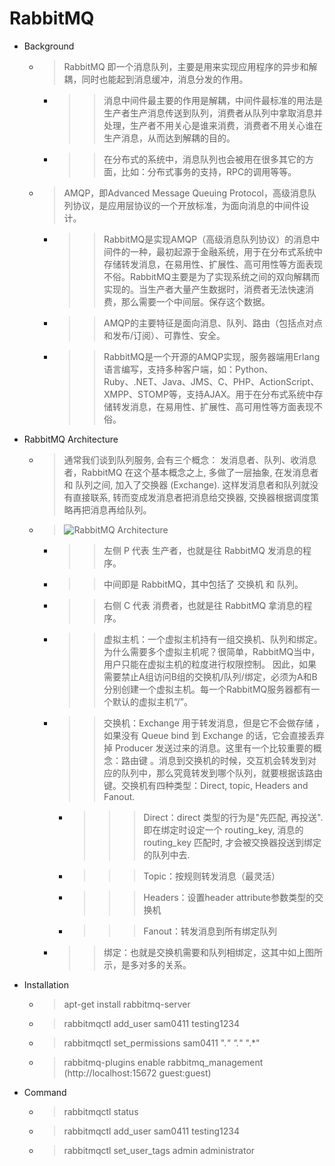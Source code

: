 
# RabbitMQ

* Background
	* > RabbitMQ 即一个消息队列，主要是用来实现应用程序的异步和解耦，同时也能起到消息缓冲，消息分发的作用。
		* >> 消息中间件最主要的作用是解耦，中间件最标准的用法是生产者生产消息传送到队列，消费者从队列中拿取消息并处理，生产者不用关心是谁来消费，消费者不用关心谁在生产消息，从而达到解耦的目的。
		* >> 在分布式的系统中，消息队列也会被用在很多其它的方面，比如：分布式事务的支持，RPC的调用等等。		
	* > AMQP，即Advanced Message Queuing Protocol，高级消息队列协议，是应用层协议的一个开放标准，为面向消息的中间件设计。
		* >> RabbitMQ是实现AMQP（高级消息队列协议）的消息中间件的一种，最初起源于金融系统，用于在分布式系统中存储转发消息，在易用性、扩展性、高可用性等方面表现不俗。RabbitMQ主要是为了实现系统之间的双向解耦而实现的。当生产者大量产生数据时，消费者无法快速消费，那么需要一个中间层。保存这个数据。
		* >> AMQP的主要特征是面向消息、队列、路由（包括点对点和发布/订阅）、可靠性、安全。
		* >> RabbitMQ是一个开源的AMQP实现，服务器端用Erlang语言编写，支持多种客户端，如：Python、Ruby、.NET、Java、JMS、C、PHP、ActionScript、XMPP、STOMP等，支持AJAX。用于在分布式系统中存储转发消息，在易用性、扩展性、高可用性等方面表现不俗。
		
* RabbitMQ Architecture
	* > 通常我们谈到队列服务, 会有三个概念： 发消息者、队列、收消息者，RabbitMQ 在这个基本概念之上, 多做了一层抽象, 在发消息者和 队列之间, 加入了交换器 (Exchange). 这样发消息者和队列就没有直接联系, 转而变成发消息者把消息给交换器, 交换器根据调度策略再把消息再给队列。
	* > ![RabbitMQ Architecture](https://github.com/sam0411/SpringBoot/blob/master/src/main/resources/static/images/rabbitMQ_Arch.png)
		* >> 左侧 P 代表 生产者，也就是往 RabbitMQ 发消息的程序。
		* >> 中间即是 RabbitMQ，其中包括了 交换机 和 队列。
		* >> 右侧 C 代表 消费者，也就是往 RabbitMQ 拿消息的程序。
		* >> 虚拟主机：一个虚拟主机持有一组交换机、队列和绑定。为什么需要多个虚拟主机呢？很简单，RabbitMQ当中，用户只能在虚拟主机的粒度进行权限控制。 因此，如果需要禁止A组访问B组的交换机/队列/绑定，必须为A和B分别创建一个虚拟主机。每一个RabbitMQ服务器都有一个默认的虚拟主机“/”。
		* >> 交换机：Exchange 用于转发消息，但是它不会做存储 ，如果没有 Queue bind 到 Exchange 的话，它会直接丢弃掉 Producer 发送过来的消息。这里有一个比较重要的概念：路由键 。消息到交换机的时候，交互机会转发到对应的队列中，那么究竟转发到哪个队列，就要根据该路由键。交换机有四种类型：Direct, topic, Headers and Fanout.
			* >>>Direct：direct 类型的行为是"先匹配, 再投送". 即在绑定时设定一个 routing_key, 消息的routing_key 匹配时, 才会被交换器投送到绑定的队列中去.
			* >>>Topic：按规则转发消息（最灵活）
			* >>>Headers：设置header attribute参数类型的交换机
			* >>>Fanout：转发消息到所有绑定队列
		* >> 绑定：也就是交换机需要和队列相绑定，这其中如上图所示，是多对多的关系。
	
* Installation
	* > apt-get install rabbitmq-server 
	* > rabbitmqctl add_user sam0411 testing1234
	* > rabbitmqctl set_permissions sam0411 ".*" ".*" ".*"
	* > rabbitmq-plugins enable rabbitmq_management (http://localhost:15672 guest:guest)
	
* Command
	* > rabbitmqctl status
	* > rabbitmqctl add_user sam0411 testing1234
	* > rabbitmqctl set_user_tags admin administrator